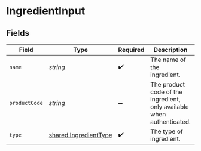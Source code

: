 # IngredientInput


## Fields

| Field                                                                  | Type                                                                   | Required                                                               | Description                                                            | Example                                                                |
| ---------------------------------------------------------------------- | ---------------------------------------------------------------------- | ---------------------------------------------------------------------- | ---------------------------------------------------------------------- | ---------------------------------------------------------------------- |
| `name`                                                                 | *string*                                                               | :heavy_check_mark:                                                     | The name of the ingredient.                                            | Sugar Syrup                                                            |
| `productCode`                                                          | *string*                                                               | :heavy_minus_sign:                                                     | The product code of the ingredient, only available when authenticated. | AC-A2DF3                                                               |
| `type`                                                                 | [shared.IngredientType](../../models/shared/ingredienttype.md)         | :heavy_check_mark:                                                     | The type of ingredient.                                                |                                                                        |